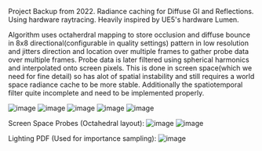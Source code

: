 Project Backup from 2022.
Radiance caching for Diffuse GI and Reflections. Using hardware raytracing.
Heavily inspired by UE5's hardware Lumen.

Algorithm uses octaherdral mapping to store occlusion and diffuse bounce in 8x8 directional(configurable in quality settings) pattern in low resolution and jitters direction and location over multiple frames to gather probe data over multiple frames.
Probe data is later filtered using spherical harmonics and interpolated onto screen pixels. 
This is done in screen space(which we need for fine detail) so has alot of spatial instability and still requires a world space radiance cache to be more stable. Additionally the spatiotemporal filter quite incomplete and need to be implemented properly.


![image](https://github.com/user-attachments/assets/93869c77-f21c-4580-bded-d3ca05374cd4)
![image](https://github.com/user-attachments/assets/4452a20a-9761-4cf3-a286-85573bb96196)
![image](https://github.com/user-attachments/assets/e4e7168a-683a-4653-aaa5-d9b5abb2aa05)
![image](https://github.com/user-attachments/assets/0908335b-568d-4d3c-9cec-a023524abe15)
![image](https://github.com/user-attachments/assets/b4465f98-21c9-4657-bcd2-1b8abca6781f)

Screen Space Probes (Octahedral layout):
![image](https://github.com/user-attachments/assets/aef39bc0-538c-4555-81ed-5ff53715e166)
![image](https://github.com/user-attachments/assets/a3ef6119-5f3b-4b3d-806b-23275d1d7c10)


Lighting PDF (Used for importance sampling):
![image](https://github.com/user-attachments/assets/679e310d-7e69-46c7-a1b3-c8c4e6e30f2f)
